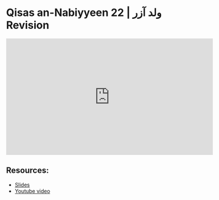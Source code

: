 # Qisas an-Nabiyyeen 22 | ولد آزر  Revision

<iframe width="560" height="315" src="https://www.youtube-nocookie.com/embed/DHdaud1zEtg?start=0" frameborder="0" allow="accelerometer; autoplay; encrypted-media; gyroscope; picture-in-picture" allowfullscreen="allowfullscreen"></iframe><BR>



## Resources:
- [Slides](https://github.com/arshare/resources_balagha_pdfs)
- [Youtube video](https://youtu.be/DHdaud1zEtg)

